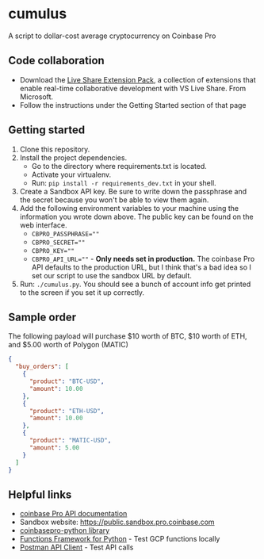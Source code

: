# cumulus

A script to dollar-cost average cryptocurrency on Coinbase Pro

## Code collaboration

- Download the [Live Share Extension Pack](https://marketplace.visualstudio.com/items?itemName=MS-vsliveshare.vsliveshare-pack), a collection of extensions that enable real-time collaborative development with VS Live Share. From Microsoft.
- Follow the instructions under the Getting Started section of that page

## Getting started

1. Clone this repository.
1. Install the project dependencies.
    - Go to the directory where requirements.txt is located.
    - Activate your virtualenv.
    - Run: `pip install -r requirements_dev.txt` in your shell.
1. Create a Sandbox API key. Be sure to write down the passphrase and the secret because you won't be able to view them again.
1. Add the following environment variables to your machine using the information you wrote down above. The public key can be found on the web interface.
    - `CBPRO_PASSPHRASE=""`
    - `CBPRO_SECRET=""`
    - `CBPRO_KEY=""`
    - `CBPRO_API_URL=""` - **Only needs set in production.** The coinbase Pro API defaults to the production URL, but I think that's a bad idea so I set our script to use the sandbox URL by default.
1. Run: `./cumulus.py`. You should see a bunch of account info get printed to the screen if you set it up correctly.

## Sample order

The following payload will purchase $10 worth of BTC, $10 worth of ETH, and $5.00 worth of Polygon (MATIC)

```json
{
  "buy_orders": [
    {
      "product": "BTC-USD",
      "amount": 10.00
    },
    {
      "product": "ETH-USD",
      "amount": 10.00
    },
    {
      "product": "MATIC-USD",
      "amount": 5.00
    }
  ]
}
```

## Helpful links

- [coinbase Pro API documentation](https://docs.pro.coinbase.com)
- Sandbox website: <https://public.sandbox.pro.coinbase.com>
- [coinbasepro-python library](https://github.com/danpaquin/coinbasepro-python)
- [Functions Framework for Python](https://github.com/GoogleCloudPlatform/functions-framework-python) - Test GCP functions locally
- [Postman API Client](https://www.postman.com/product/api-client/) - Test API calls
